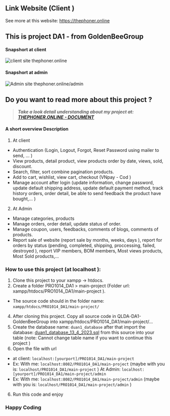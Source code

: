 ## Link Website (Client )
See more at this website: https://thephoner.online

## This is project DA1 - from GoldenBeeGroup

#### Snapshort at client

![client site thephoner.online](https://trannhatsang.com/wp-content/uploads/2023/04/Screenshot_78.png "thephoner.online client")

#### Snapshort at admin

![Admin site thephoner.online/admin](https://trannhatsang.com/wp-content/uploads/2023/04/Screenshot_84.png "thephoner.online client")

## Do you want to read more about this project ?

>_**Take a look detail understanding about my project at: [THEPHONER.ONLINE - DOCUMENT](https://docs.google.com/document/d/1xMd_pej-JVo3TC4pe9iae346PaNzkQGO/edit?usp=sharing&ouid=113091677324325823626&rtpof=true&sd=true)**_

#### A short overview Description
1. At client
 - Authentication (Login, Logout, Forgot, Reset Password using mailer to send, ... )
 - View products, detail product, view products order by date, views, sold, discount.
 - Search, filter, sort combine pagination products.
 - Add to cart, wishlist, view cart, checkout (VNpay - Cod ) 
 - Manage account after login (update information, change password, update default shipping address, update default payment method, track history orders, order detail, be able to send feedback the product have bought,... )
2. At Admin
 - Manage categories, products
 - Manage orders, order detail, update status of order.
 - Manage coupon, users, feedbacks, comments of blogs, comments of products.
 - Report sale of website (report sale by months, weeks, days ), report for orders by status (pending, completed, shipping, proccessing, failed, destroyed ), report VIP members, BOM members, Most views products, Most Sold products,...

### How to use this project (at localhost ):

1. Clone this project to your xampp -> htdocs.
2. Create a folder PRO1014_DA1 > main-project (Folder url: xampp/htdocs/PRO1014_DA1/main-project ).
 - The source code should in the folder name: `xampp/htdocs/PRO1014_DA1/main-project/`

4. After cloning this project. Copy all source code in QLDA-DA1-GoldenBeeGroup into xampp/htdocs/PRO1014_DA1/main-project/...
5. Create the database name: `duan1_database` after that import the database: [duan1_database_13_4_2023.sql](duan1_database_13_4_2023.sql) from this source into your table (note: Cannot change table name if you want to continue this project )
6. Open the file with url 
- at client: `localhost:[yourport]/PRO1014_DA1/main-project` 
- Ex: With me: `localhost:8082/PRO1014_DA1/main-project` (maybe with you is: `localhost/PRO1014_DA1/main-project` )
At Admin: `localhost:[yourport]/PRO1014_DA1/main-project/admin`
- Ex: With me: `localhost:8082/PRO1014_DA1/main-project/admin` (maybe with you is: `localhost/PRO1014_DA1/main-project/admin` )
6. Run this code and enjoy

### Happy Coding


